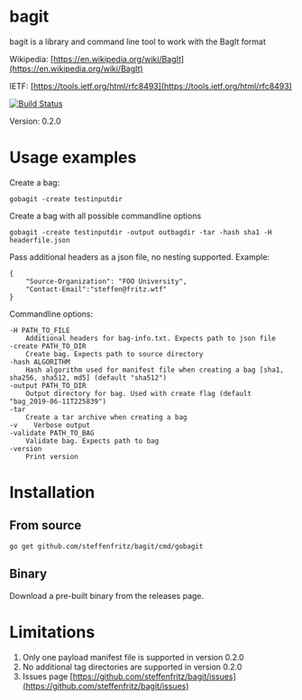 # bagit
bagit is a library and command line tool to work with the BagIt format

Wikipedia: [https://en.wikipedia.org/wiki/BagIt](https://en.wikipedia.org/wiki/BagIt) 

IETF: [https://tools.ietf.org/html/rfc8493](https://tools.ietf.org/html/rfc8493)


[![Build Status](https://travis-ci.org/steffenfritz/bagit.svg?branch=dev)](https://travis-ci.org/steffenfritz/bagit)


Version: 0.2.0

# Usage examples


Create a bag:

    gobagit -create testinputdir


Create a bag with all possible commandline options

    gobagit -create testinputdir -output outbagdir -tar -hash sha1 -H headerfile.json



Pass additional headers as a json file, no nesting supported. Example: 

    {
        "Source-Organization": "FOO University",
        "Contact-Email":"steffen@fritz.wtf"
    }


Commandline options:

    -H PATH_TO_FILE
        Additional headers for bag-info.txt. Expects path to json file
    -create PATH_TO_DIR
        Create bag. Expects path to source directory
    -hash ALGORITHM
        Hash algorithm used for manifest file when creating a bag [sha1, sha256, sha512, md5] (default "sha512")
    -output PATH_TO_DIR
        Output directory for bag. Used with create flag (default "bag_2019-06-11T225839")
    -tar
        Create a tar archive when creating a bag
    -v    Verbose output
    -validate PATH_TO_BAG
        Validate bag. Expects path to bag
    -version
        Print version


# Installation

## From source

    go get github.com/steffenfritz/bagit/cmd/gobagit


## Binary


Download a pre-built binary from the releases page.


# Limitations

1. Only one payload manifest file is supported in version 0.2.0
2. No additional tag directories are supported in version 0.2.0
3. Issues page [https://github.com/steffenfritz/bagit/issues](https://github.com/steffenfritz/bagit/issues)
